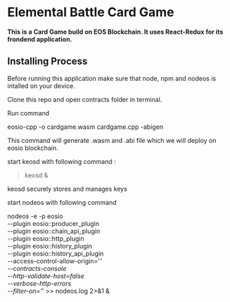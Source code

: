 # Elemental Battle Card Game

**This is a Card Game build on EOS Blockchain. It uses React-Redux for its frondend application.**

## Installing Process

Before running this application make sure that node, npm and nodeos is intalled on your device.

Clone this repo and open contracts folder in terminal.

Run command

eosio-cpp -o cardgame.wasm cardgame.cpp -abigen

This command will generate .wasm and .abi file which we will deploy on eosio blockchain.

start keosd with following command :

> keosd &

keosd securely stores and manages keys

start nodeos with following command

nodeos -e -p eosio \
  --plugin eosio::producer_plugin \
  --plugin eosio::chain_api_plugin \
  --plugin eosio::http_plugin \
  --plugin eosio::history_plugin \
  --plugin eosio::history_api_plugin \
  --access-control-allow-origin='*' \
  --contracts-console \
  --http-validate-host=false \
  --verbose-http-errors \
  --filter-on='*' >> nodeos.log 2>&1 &
